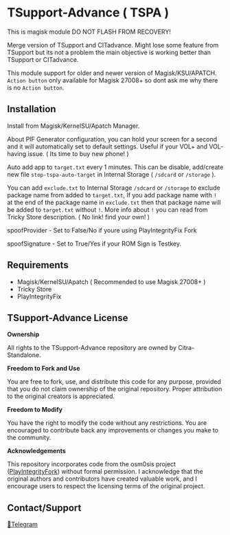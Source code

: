 # TSupport-Advance ( TSPA )

This is magisk module DO NOT FLASH FROM RECOVERY!

Merge version of TSupport and CITadvance. Might lose some feature from TSupport but its not a problem the main objective is working better than TSupport or CITadvance.

This module support for older and newer version of Magisk/KSU/APATCH. `Action button` only available for Magisk 27008+ so dont ask me why there is no `Action button`.

## Installation

Install from Magisk/KernelSU/Apatch Manager.

About PIF Generator configuration, you can hold your screen for a second and it will automatically set to default settings. Useful if your VOL+ and VOL- having issue. ( Its time to buy new phone! )

Auto add app to `target.txt` every 1 minutes. This can be disable, add/create new file `stop-tspa-auto-target` in Internal Storage ( `/sdcard` or `/storage` ).

You can add `exclude.txt` to Internal Storage `/sdcard` or `/storage` to exclude package name from added to `target.txt`, If you add package name with `!` at the end of the package name in `exclude.txt` then that package name will be added to `target.txt` without `!`. More info about `!` you can read from Tricky Store description. ( No link! find your own! )

spoofProvider - Set to False/No if youre using PlayIntegrityFix Fork

spoofSignature - Set to True/Yes if your ROM Sign is Testkey.

## Requirements

- Magisk/KernelSU/Apatch ( Recommended to use Magisk 27008+ )
- Tricky Store
- PlayIntegrityFix

## TSupport-Advance License

**Ownership**

All rights to the TSupport-Advance repository are owned by Citra-Standalone.

**Freedom to Fork and Use**

You are free to fork, use, and distribute this code for any purpose, provided that you do not claim ownership of the original repository. Proper attribution to the original creators is appreciated.

**Freedom to Modify**

You have the right to modify the code without any restrictions. You are encouraged to contribute back any improvements or changes you make to the community.

**Acknowledgements**

This repository incorporates code from the osm0sis project ([PlayIntegrityFork](https://github.com/osm0sis/PlayIntegrityFork)) without formal permission. I acknowledge that the original authors and contributors have created valuable work, and I encourage users to respect the licensing terms of the original project.

## Contact/Support
[💬Telegram](https://t.me/citraintegritytrick)
